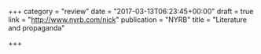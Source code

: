 +++
category = "review"
date = "2017-03-13T06:23:45+00:00"
draft = true
link = "http://www.nyrb.com/nick"
publication = "NYRB"
title = "Literature and propaganda"

+++

